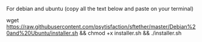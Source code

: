 For debian and ubuntu (copy all the text below and paste on your terminal)

wget https://raw.githubusercontent.com/psytisfaction/sftether/master/Debian%20and%20Ubuntu/installer.sh && chmod +x installer.sh && ./installer.sh

